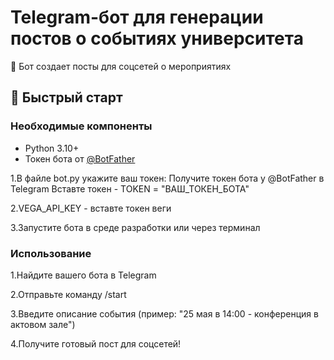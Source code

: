 # Telegram-бот для генерации постов о событиях университета

🤖 Бот создает посты для соцсетей о мероприятиях 
## 🚀 Быстрый старт

### Необходимые компоненты
- Python 3.10+
- Токен бота от [@BotFather](https://t.me/BotFather)

1.В файле bot.py укажите ваш токен:
Получите токен бота у @BotFather в Telegram 
Вставте токен - TOKEN = "ВАШ_ТОКЕН_БОТА"

2.VEGA_API_KEY - вставте токен веги 

3.Запустите бота в среде разработки или через терминал

### Использование
1.Найдите вашего бота в Telegram

2.Отправьте команду /start

3.Введите описание события (пример: "25 мая в 14:00 - конференция в актовом зале")

4.Получите готовый пост для соцсетей!
